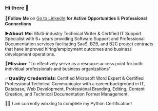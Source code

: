 ### Hi there 👋

👀𝐅𝐨𝐥𝐥𝐨𝐰 𝐌𝐞 on [Go to LinkedIn](#https://www.linkedin.com/in/ashlie405/) 𝐟𝐨𝐫 𝐀𝐜𝐭𝐢𝐯𝐞 𝐎𝐩𝐩𝐨𝐫𝐭𝐮𝐧𝐢𝐭𝐢𝐞𝐬 & 𝐏𝐫𝐨𝐟𝐞𝐬𝐬𝐢𝐨𝐧𝐚𝐥 𝐂𝐨𝐧𝐧𝐞𝐜𝐭𝐢𝐨𝐧𝐬
 
▶𝗔𝗯𝗼𝘂𝘁 𝗠𝗲: Multi-industry Technical Writer & Certified IT Support Specialist with 6+ years providing Software Support and Professional Documentation services facilitating SaaS, B2B, and B2C project contracts that have improved hiring/employment outcomes and business development operations.

🎯𝗠𝗶𝘀𝘀𝗶𝗼𝗻: "To effectively serve as a resource access point for both individual professionals and business organizations" 

✅𝗤𝘂𝗮𝗹𝗶𝘁𝘆 𝗖𝗿𝗲𝗱𝗲𝗻𝘁𝗶𝗮𝗹𝘀: Certified Microsoft Word Expert & Certified Professional Technical Communicator with a career background in IT, Database, Web Development, Professional Branding, Editing, Content Creation, and Technical Documentation Format Management.

👩‍💻 I am currently working to complete my Python Certification! 
